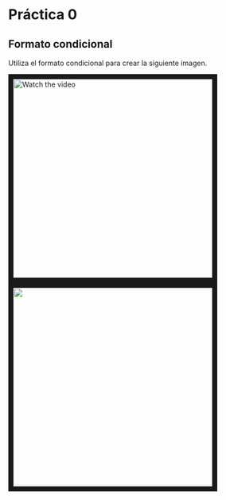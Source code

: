 # Práctica 0

## Formato condicional
Utiliza el formato condicional para crear la siguiente imagen.

 <img src="https://upload.wikimedia.org/wikipedia/commons/1/14/Escudo_UNEATLANTICO.jpg" alt="Watch the video" width="400" height="400" border="10"/><img src="https://user-images.githubusercontent.com/22343642/227519830-2db34463-d2ef-4331-aaba-9b847bc824f1.png" width="400" height="400" border="10"/>
 
